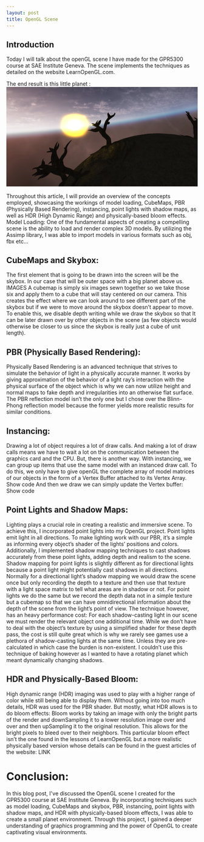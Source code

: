 ```yaml
---
layout: post
title: OpenGL Scene
---
```

## Introduction
Today I will talk about the openGL scene I have made for the GPR5300 course at SAE Institute Geneva. 
The scene implements the techniques as detailed on the website LearnOpenGL.com.

The end result is this little planet : 
![](/images/PlanetCapture.PNG)<br/>

Throughout this article, I will provide an overview of the concepts employed, showcasing the workings of model loading, CubeMaps, PBR (Physically Based Rendering), instancing, point lights with shadow maps, as well as HDR (High Dynamic Range) and physically-based bloom effects.
Model Loading: One of the fundamental aspects of creating a compelling scene is the ability to load and render complex 3D models. By utilizing the Assimp library, I was able to import models in various formats such as obj, fbx etc…

## CubeMaps and Skybox:
The first element that is going to be drawn into the screen will be the skybox. In our case that will be outer space with a big planet above us. 
IMAGES
A cubemap is simply six images sewn together so we take those six and apply them to a cube that will stay centered on our camera. This creates the effect where we can look around to see different part of the skybox but if we were to move around the skybox doesn’t appear to move. To enable this, we disable depth writing while we draw the skybox so that It can be later drawn over by other objects in the scene (as few objects would otherwise be closer to us since the skybox is really just a cube of unit length).
## PBR (Physically Based Rendering): 
Physically Based Rendering is an advanced technique that strives to simulate the behavior of light in a physically accurate manner. It works by giving approximation of the behavior of a light ray’s interaction with the physical surface of the object which is why we can now utilize height and normal maps to fake depth and irregularities into an otherwise flat surface. The PBR reflection model isn’t the only one but I chose over the Blinn-Phong reflection model because the former yields more realistic results for similar conditions.
## Instancing:
Drawing a lot of object requires a lot of draw calls. And making a lot of draw calls means we have to wait a lot on the communication between the graphics card and the CPU. But, there is another way. With instancing, we can group up items that use the same model with an instanced draw call. To do this, we only have to give openGL the complete array of model matrices of our objects in the form of a Vertex Buffer attached to its Vertex Array.
Show code
And then we draw we can simply update the Vertex buffer:
Show code
## Point Lights and Shadow Maps:
Lighting plays a crucial role in creating a realistic and immersive scene. To achieve this, I incorporated point lights into my OpenGL project. Point lights emit light in all directions. To make lighting work with our PBR, it’s a simple as informing every object’s shader of the lights’ positions and colors. Additionally, I implemented shadow mapping techniques to cast shadows accurately from these point lights, adding depth and realism to the scene. Shadow mapping for point lights is slightly different as for directional lights because a point light might potentially cast shadows in all directions. Normally for a directional light’s shadow mapping we would draw the scene once but only recording the depth to a texture and then use that texture with a light space matrix to tell what areas are in shadow or not. For point lights we do the same but we record the depth data not in a simple texture but a cubemap so that we can have omnidirectional information about the depth of the scene from the light’s point of view. The technique however, has an heavy performance cost: For each shadow-casting light in our scene we must render the relevant object one additional time. While we don’t have to deal with the object’s texture by using a simplified shader for these depth pass, the cost is still quite great which is why we rarely see games use a plethora of shadow-casting lights at the same time. Unless they are pre-calculated in which case the burden is non-existent. I couldn’t use this technique of baking however as I wanted to have a rotating planet which meant dynamically changing shadows.
## HDR and Physically-Based Bloom:
High dynamic range (HDR) imaging was used to play with a higher range of color while still being able to display them. Without going into too much details, HDR was used for the PBR shader. But mostly, what HDR allows is to do bloom effects:
Bloom works by taking an image with only the bright parts of the render and downSampling it to a lower resolution image over and over and then upSampling it to the original resolution. This allows for the bright pixels to bleed over to their neighbors. This particular bloom effect isn’t the one found in the lessons of LearnOpenGL but a more realistic physically based version whose details can be found in the guest articles of the website: LINK
# Conclusion:
In this blog post, I've discussed the OpenGL scene I created for the GPR5300 course at SAE Institute Geneva. By incorporating techniques such as model loading, CubeMaps and skybox, PBR, instancing, point lights with shadow maps, and HDR with physically-based bloom effects, I was able to create a small planet environment. Through this project, I gained a deeper understanding of graphics programming and the power of OpenGL to create captivating visual environments.
